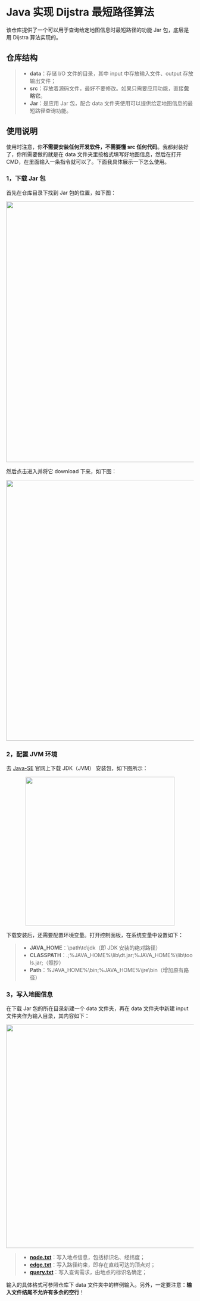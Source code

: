 # Java 实现 Dijstra 最短路径算法

该仓库提供了一个可以用于查询给定地图信息时最短路径的功能 Jar 包，底层是用 Dijstra 算法实现的。

## 仓库结构

> + **data**：存储 I/O 文件的目录，其中 input 中存放输入文件、output 存放输出文件；
> + **src**：存放着源码文件，最好不要修改。如果只需要应用功能，直接**忽略它**。
> + **Jar**：是应用 Jar 包，配合 data 文件夹使用可以提供给定地图信息的最短路径查询功能。

## 使用说明

使用时注意，你**不需要安装任何开发软件，不需要懂 src 任何代码**。我都封装好了，你所需要做的就是在 data 文件夹里按格式填写好地图信息，然后在打开 CMD，在里面输入一条指令就可以了。下面我具体展示一下怎么使用。

### 1，下载 Jar 包

首先在仓库目录下找到 Jar 包的位置，如下图：

<div align=center>
<img width=700 heigh=300 src="https://github.com/LiePleased/FindShortestPath/blob/master/photo/0.png" />
</div>

然后点击进入并将它 download 下来，如下图：

<div align=center>
<img width=700 heigh=300 src="https://github.com/LiePleased/FindShortestPath/blob/master/photo/1.png" />
</div>

### 2，配置 JVM 环境

去 [Java-SE](https://www.oracle.com/technetwork/java/javase/downloads/jdk8-downloads-2133151.html) 官网上下载 JDK（JVM） 安装包，如下图所示：

<div align=center>
<img width=400 heigh=400 src="https://github.com/LiePleased/FindShortestPath/blob/master/photo/4.png" />
</div>

下载安装后，还需要配置环境变量。打开控制面板，在系统变量中设置如下：

> + **JAVA_HOME**：\path\to\jdk（即 JDK 安装的绝对路径）
> + **CLASSPATH**：.;%JAVA_HOME%\lib\dt.jar;%JAVA_HOME%\lib\tools.jar;（照抄）
> + **Path**：%JAVA_HOME%\bin;%JAVA_HOME%\jre\bin（增加原有路径）

### 3，写入地图信息

在下载 Jar 包的所在目录新建一个 data 文件夹，再在 data 文件夹中新建 input 文件夹作为输入目录，其内容如下：

<div align=center>
<img width=600 heigh=200 src="https://github.com/LiePleased/FindShortestPath/blob/master/photo/2.png" />
</div>

> + [**node.txt**](https://github.com/LiePleased/FindShortestPath/blob/master/data/input/node.txt)：写入地点信息，包括标识名、经纬度；
> + [**edge.txt**](https://github.com/LiePleased/FindShortestPath/blob/master/data/input/edge.txt)：写入路径约束，即存在直线可达的顶点对；
> + [**query.txt**](https://github.com/LiePleased/FindShortestPath/blob/master/data/input/query.txt)：写入查询需求，由地点的标识名确定；

输入的具体格式可参照仓库下 data 文件夹中的样例输入。另外，一定要注意：**输入文件结尾不允许有多余的空行**！
